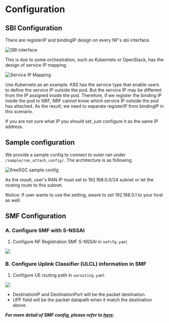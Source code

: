 <!-- Google tag (gtag.js) --> <script async src="https://www.googletagmanager.com/gtag/js?id=G-JETJ7TJ805"></script> <script> window.dataLayer = window.dataLayer || []; function gtag(){dataLayer.push(arguments);} gtag('js', new Date()); gtag('config', 'G-JETJ7TJ805'); </script>

# Configuration

## SBI Configuration

There are registerIP and bindingIP design on every NF's sbi interface.

![SBI interface](https://i.imgur.com/IB0cqqP.png)

This is due to some orchestration, such as Kubernets or OpenStack, has the design of service IP mapping.

![Service IP Mapping](https://i.imgur.com/pvimSfV.png)

Use Kubernets as an example. K8S has the service type that enable users to define the service IP outside the pod. But the service IP may be different from the IP assigned inside the pod. Therefore, if we register the binding IP inside the pod to NRF, NRF cannot know which service IP outside the pod has attached. As the result, we need to separate registerIP from bindingIP in this scenario.

If you are not sure what IP you should set, just configure it as the same IP address.

## Sample configuration

We provide a sample config to connect to outer ran under `/sample/ran_attach_config/`. The architecture is as following.

![free5GC sample config](https://i.imgur.com/sCASTJY.png)

As the result, user's RAN IP must set to 192.168.0.0/24 subnet or let the routing route to this subnet.

Notice: If user wants to use the setting, aware to set 192.168.0.1 to your host as well.

## SMF Configuration

### A. Configure SMF with S-NSSAI
1. Configure NF Registration SMF S-NSSAI in `smfcfg.yaml`

![](https://i.imgur.com/Qbx3yHn.png)

### B. Configure Uplink Classifier (ULCL) information in SMF

1. Configure UE routing path in `uerouting.yaml`

![](https://i.imgur.com/jmGjIGG.png)

* DestinationIP and DestinationPort will be the packet destination.
* UPF field will be the packet datapath when it match the destination above.

***For more detail of SMF config, please refer to [here](./SMF-Config.md).***
